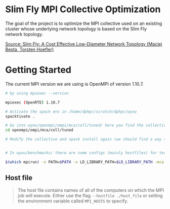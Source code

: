 # Slim Fly MPI Collective Optimization

The goal of the project is to optimize the MPI collective used on an existing cluster whose underlying network topology is based on the Slim Fly network topology. 

[Source: Slim Fly: A Cost Effective Low-Diameter
Network Topology (Maciej Besta, Torsten Hoefler)](https://arxiv.org/pdf/1912.08968.pdf)

# Getting Started

The current MPI version we are using is OpenMPI of version 1.10.7.

```bash
# by using mpiexec --version

mpiexec (OpenRTE) 1.10.7
```


```bash
# Activate the spack env in /home/dphpc/scratch/dphpc/wyou
spacktivate .

# Go into wyou/openmpi/ompi/mca/coll/tuned/ here you find the collectives
cd openmpi/ompi/mca/coll/tuned

# Modify the collective and spack install again (we should find a way to not reinstall everything every time because it takes forever)


# In wyou/benchmarks/ there are some configs (mainly hostfiles) for testing. The main command to test a collective is this one (using osu microbenchmarks):

$(which mpirun) -x PATH=$PATH -x LD_LIBRARY_PATH=$LD_LIBRARY_PATH -mca btl self,openib -mca btl_openib_allow_ib 1 -mca btl_openib_if_include mlx4_0 -mca btl_openib_ib_path_selection_strategy 0 -mca btl_openib_max_lmc 0 -mca btl_openib_enable_apm_over_lmc 0 -mca btl_openib_btls_per_lid 1 -mca pml bfo -mca btl_openib_ib_path_record_service_level 1 -mca coll ^tuned -mca coll_basic_priority 100000 -mca coll_basic_crossover 100 -np 8 --npernode 1 --hostfile ./8nodes osu_bcast -m 100000:5242880 -i 1
```

## Host file

> The host file contains names of all of the computers on which the MPI job will execute. Either use the flag `--hostfile ./host_file` or setting the environment variable called `MPI_HOSTS` to specify.